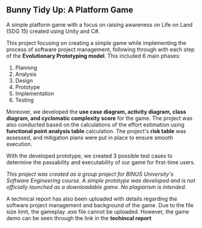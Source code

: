 ## Bunny Tidy Up: A Platform Game

A simple platform game with a focus on raising awareness on Life on Land (SDG 15) created using Unity and C#.

This project focusing on creating a simple game while implementing the process of software project management, following through with each step of the **Evolutionary Prototyping model**. This included 6 main phases:

1. Planning
2. Analysis
3. Design
4. Prototype
5. Implementation
6. Testing

Moreover, we developed the **use case diagram, activity diagram, class diagram, and cyclomatic complexity score** for the game. The project was also conducted based on the calculations of the effort estimation using **functional point analysis table** calculation.
The project's **risk table** was assessed, and mitigation plans were put in place to ensure smooth execution. 

With the developed prototype, we created 3 possible test cases to determine the passability and executability of our game for first-time users. 

_This project was created as a group project for BINUS University's Software Engineering course. A simple prototype was developed and is not officially launched as a downloadable game. No plagiarism is intended._

A technical report has also been uploaded with details regarding the software project management and background of the game.
Due to the file size limit, the gameplay .exe file cannot be uploaded. However, the game demo can be seen through the link in the **techincal report**
